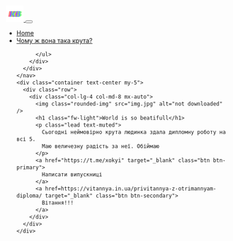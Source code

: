 <!DOCTYPE html>
<html lang="ua">
  <head>
    <meta charset="UTF-8" />
    <meta name="viewport" content="width=device-width, initial-scale=1.0" />
    <title>Богданка найкраща</title>
    <link
      rel="stylesheet"
      href="	https://cdn.jsdelivr.net/npm/bootstrap@5.3.3/dist/css/bootstrap.min.css"
    />
    <script src="https://cdn.jsdelivr.net/npm/bootstrap@5.1.3/dist/js/bootstrap.bundle.min.js" integrity="sha384-ka7Sk0Gln4gmtz2MlQnikT1wXgYsOg+OMhuP+IlRH9sENBO0LRn5q+8nbTov4+1p" crossorigin="anonymous"></script>
    <link rel="apple-touch-icon" sizes="180x180" href="/apple-touch-icon.png">
<link rel="icon" type="image/png" sizes="32x32" href="/favicon-32x32.png">
<link rel="icon" type="image/png" sizes="16x16" href="/favicon-16x16.png">
<link rel="manifest" href="/site.webmanifest">
    <style>
      .rounded-img{
        width: 60% ;
        border-radius: 50% ;
        box-shadow: 0 0 10px rgba(0, 0, 0, 0.4);
        padding: 0.6em;
        margin-bottom: 1em;
      }
    </style>
  </head>
  <body>
    <nav class="navbar navbar-expand-lg navbar-dark bg-dark">
      <div class="container">
        <a class="navbar-brand p-0" href="/">
          <img src="KB.png" alt="Bogdana" width="40">
        </a>
        <button class="navbar-toggler" type="button" data-bs-toggle="collapse" data-bs-target="#navbarNav" aria-controls="navbarNav" aria-expanded="false" aria-label="Toggle navigation">
          <span class="navbar-toggler-icon"></span>
        </button>
        <div class="collapse navbar-collapse" id="navbarNav">
          <ul class="navbar-nav">
            <li class="nav-item">
              <a class="nav-link active" aria-current="page" href="/">Home</a>
            </li>
            <li class="nav-item">
              <a class="nav-link" href="places.html">Чому ж вона така крута?</a>
            </li>
          
          </ul>
        </div>
      </div>
    </nav>
    <div class="container text-center my-5">
      <div class="row">
        <div class="col-lg-4 col-md-8 mx-auto">
          <img class="rounded-img" src="img.jpg" alt="not downloaded"  />
          <h1 class="fw-light">World is so beatifull</h1>
          <p class="lead text-muted">
            Сьогодні неймовірно крута людинка здала дипломну роботу на всі 5.
            Маю величезну радість за неї. Обіймаю
          </p>
          <a href="https://t.me/xokyi" target="_blank" class="btn btn-primary">
            Написати випускниці
          </a>
          <a href=https://vitannya.in.ua/privitannya-z-otrimannyam-diploma/ target="_blank" class="btn btn-secondary">
            Вітання!!!
          </a>
        </div>
      </div>
    </div>
  </body>
</html>
